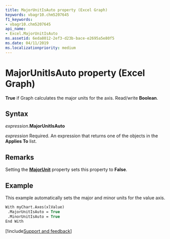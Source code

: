 ```yaml
---
title: MajorUnitIsAuto property (Excel Graph)
keywords: vbagr10.chm5207645
f1_keywords:
- vbagr10.chm5207645
api_name:
- Excel.MajorUnitIsAuto
ms.assetid: 6eda8012-2ef3-d23b-bace-e2695a5e80f5
ms.date: 04/11/2019
ms.localizationpriority: medium
---
```



# MajorUnitIsAuto property (Excel Graph)

**True** if Graph calculates the major units for the axis. Read/write **Boolean**.

## Syntax

_expression_.**MajorUnitIsAuto**

_expression_ Required. An expression that returns one of the objects in the **Applies To** list.

## Remarks

Setting the **[MajorUnit](Excel.MajorUnit.md)** property sets this property to **False**.

## Example

This example automatically sets the major and minor units for the value axis.

```vb
With myChart.Axes(xlValue) 
 .MajorUnitIsAuto = True 
 .MinorUnitIsAuto = True 
End With
```

[!include[Support and feedback](~/includes/feedback-boilerplate.md)]